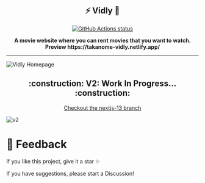 <div align="center">
<h2>⚡ Vidly 🎥</h1>
<p><a href="https://github.com/TAKANOME-DEV/vidly-client"><img alt="GitHub Actions status" src="https://github.com/TAKANOME-DEV/vidly-client/actions/workflows/codeql-analysis.yml/badge.svg"></a></p>
<strong>
A movie website where you can rent movies that you want to watch. Preview https://takanome-vidly.netlify.app/ <br>
</strong>
</div>

---

![Vidly Homepage](https://user-images.githubusercontent.com/79809121/211150168-9ecf89f3-d974-4245-a83f-f6f655b0725a.png)

<div align="center">
<h2>:construction: V2: Work In Progress... :construction: </h1>
<p><a href="https://github.com/TAKANOME-DEV/vidly-client/pull/72">Checkout the nextjs-13 branch</a></p>
</div>

![v2](https://user-images.githubusercontent.com/79809121/219101547-98852d6b-668e-4cc8-bb4d-d5201f8a7f6b.png)

# 💭 Feedback

If you like this project, give it a star ✨

If you have suggestions, please start a Discussion!
